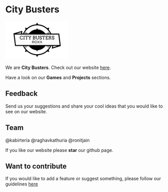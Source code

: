 # City Busters

![City Busters](logo.png)

We are **City Busters**. Check out our website [here](https://citybusters.github.io).

Have a look on our **Games** and **Projects** sections.

## Feedback
Send us your suggestions and share your cool ideas that you would like to see on our website.

## Team
@kabirteria
@raghavkathuria
@ronitjain

If you like our website please **star** our github page.

## Want to contribute
If you would like to add a feature or suggest something, please follow our guidelines [here](CONTRIBUTING.md)

